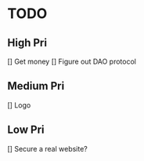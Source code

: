 # TODO

## High Pri
[] Get money
[] Figure out DAO protocol

## Medium Pri
[] Logo

## Low Pri
[] Secure a real website?
